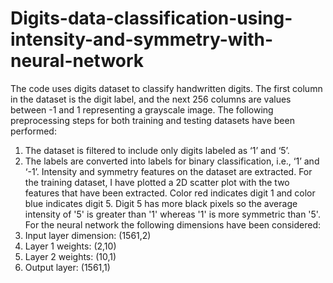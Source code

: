 # Digits-data-classification-using-intensity-and-symmetry-with-neural-network
The code uses digits dataset to classify handwritten digits. The first column in the dataset is the digit label, and the next 256 columns are values between -1 and 1 representing a grayscale image.
The following preprocessing steps for both training and testing datasets have been performed:
1) The dataset is filtered to include only digits labeled as ‘1’ and ‘5’. 
2) The labels are converted into labels for binary classification, i.e., ‘1’ and ‘-1’.
Intensity and symmetry features on the dataset are extracted. For the training dataset, I have plotted a 2D scatter plot with the two features that have been extracted. Color red indicates digit 1 and color blue indicates digit 5.
Digit 5 has more black pixels so the average intensity of '5' is greater than '1' whereas '1' is more symmetric than '5'. 
For the neural network the following dimensions have been considered:
1) Input layer dimension: (1561,2)
2) Layer 1 weights: (2,10)
3) Layer 2 weights: (10,1)
4) Output layer: (1561,1)

